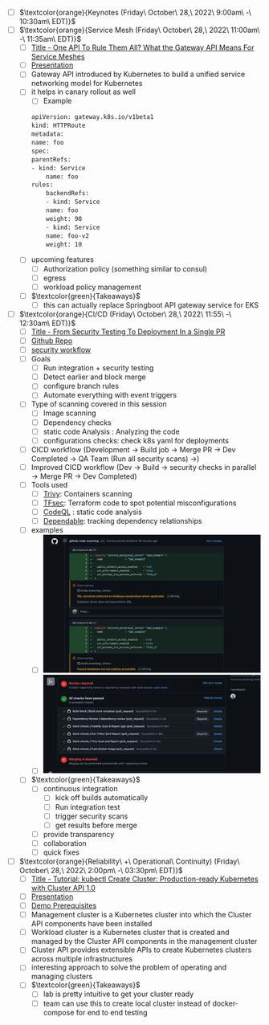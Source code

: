 - [ ] $\textcolor{orange}{Keynotes (Friday\ October\ 28,\ 2022\ 9:00am\ -\ 10:30am\ EDT)}$
- [ ] $\textcolor{orange}{Service Mesh (Friday\ October\ 28,\ 2022\ 11:00am\ -\ 11:35am\ EDT)}$
  - [ ] [Title - One API To Rule Them All? What the Gateway API Means For Service Meshes](https://kccncna2022.sched.com/event/182KL/one-api-to-rule-them-all-what-the-gateway-api-means-for-service-meshes-keith-mattix-ii-microsoft-john-howard-google?iframe=no&w=100%&sidebar=yes&bg=no) 
  - [ ] [Presentation](https://static.sched.com/hosted_files/kccncna2022/93/One%20API%20to%20Rule%20Them%20All.pptx)
  - [ ] Gateway API introduced by Kubernetes to build a unified service networking model for Kubernetes
  - [ ] it helps in canary rollout as well
    - [ ] Example 
    ```bash
    apiVersion: gateway.k8s.io/v1beta1
    kind: HTTPRoute
    metadata:
    name: foo
    spec:
    parentRefs:
    - kind: Service
        name: foo
    rules:
        backendRefs:
        - kind: Service
        name: foo
        weight: 90
        - kind: Service
        name: foo-v2
        weight: 10
    ```
  - [ ] upcoming features
    - [ ] Authorization policy (something similar to consul)
    - [ ] egress
    - [ ] workload policy management
  - [ ] $\textcolor{green}{Takeaways}$
    - [ ] this can actually replace Springboot API gateway service for EKS
- [ ] $\textcolor{orange}{CI/CD (Friday\ October\ 28,\ 2022\ 11:55\ -\ 12:30am\ EDT)}$
  - [ ] [Title - From Security Testing To Deployment In a Single PR](https://kccncna2022.sched.com/event/182FS/from-security-testing-to-deployment-in-a-single-pr-sarah-khalife-github-grant-griffiths-portworx?iframe=no&w=100%&sidebar=yes&bg=no)
  - [ ] [Github Repo](https://github.com/stork-kubecon22/stork)
  - [ ] [security workflow](https://github.com/stork-kubecon22/stork/blob/master/.github/workflows/security-scans.yml)
  - [ ] Goals
    - [ ] Run integration + security testing
    - [ ] Detect earlier and block merge
    - [ ] configure branch rules
    - [ ] Automate everything with event triggers
  - [ ] Type of scanning covered in this session
    - [ ] Image scanning
    - [ ] Dependency checks
    - [ ] static code Analysis : Analyzing the code
    - [ ] configurations checks: check k8s yaml for deployments
  - [ ] CICD workflow (Development -> Build job -> Merge PR -> Dev Completed -> QA Team (Run all security scans) ->)
  - [ ] Improved CICD workflow (Dev -> Build -> security checks in parallel -> Merge PR -> Dev Completed)
  - [ ] Tools used
    - [ ] [Trivy](https://github.com/aquasecurity/trivy): Containers scanning
    - [ ] [TFsec](https://github.com/aquasecurity/tfsec): Terraform code to spot potential misconfigurations 
    - [ ] [CodeQL](https://codeql.github.com/) : static code analysis
    - [ ] [Dependable](https://github.com/apsislabs/dependable): tracking dependency relationships
  - [ ] examples
    - [ ] ![pipeline-check-1](../../pictures/kubecon/Switch_to_ubuntu_20_04_base_image_by_ggriffiths_·_Pull_Request__20_·_stork-kubecon22_stork-1.png)
    - [ ] ![pipeline-check-1](../../pictures/kubecon/Switch_to_ubuntu_20_04_base_image_by_ggriffiths_·_Pull_Request__20_·_stork-kubecon22_stork-2.png)
  - [ ] $\textcolor{green}{Takeaways}$
    - [ ] continuous integration
      - [ ]  kick off builds automatically
      - [ ]  Run integration test
      - [ ]  trigger security scans
      - [ ]  get results before merge
    - [ ] provide transparency
    - [ ] collaboration
    - [ ] quick fixes
- [ ] $\textcolor{orange}{Reliability\ +\ Operational\ Continuity) (Friday\ October\ 28,\ 2022\ 2:00pm\ -\ 03:30pm\ EDT)}$
  - [ ] [Title - Tutorial: kubectl Create Cluster: Production-ready Kubernetes with Cluster API 1.0](https://kccncna2022.sched.com/event/1BZDs/tutorial-kubectl-create-cluster-production-ready-kubernetes-with-cluster-api-10-killian-muldoon-shivani-singhal-yuvaraj-balaji-rao-kakaraparthi-stefan-buringer-vmware-jack-francis-microsoft?iframe=no&w=100%&sidebar=yes&bg=no)
  - [ ] [Presentation](https://static.sched.com/hosted_files/kccncna2022/18/Cluster%20API%20Tutorial%20Kubecon%20NA%202022.pptx.pdf)
  - [ ] [Demo Prerequisites](https://github.com/ykakarap/kubecon-na-22-capi-lab/blob/main/0-prereqs.md#install-docker-kubectl-kind-clusterctl-and-helm-1)
  - [ ] Management cluster is a Kubernetes cluster into which the Cluster API components have been installed
  - [ ] Workload cluster is a Kubernetes cluster that is created and managed by the Cluster API components in the management cluster
  - [ ] Cluster API provides extensible APIs to create Kubernetes clusters across multiple infrastructures
  - [ ] interesting approach to solve the problem of operating and managing clusters
  - [ ] $\textcolor{green}{Takeaways}$
    - [ ] lab is pretty intuitive to get your cluster ready
    - [ ] team can use this to create local cluster instead of docker-compose for end to end testing 